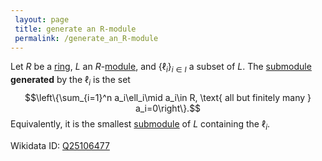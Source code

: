 ```yaml
---
 layout: page
 title: generate an R-module
 permalink: /generate_an_R-module
---
```

Let $R$ be a [ring](https://defsmath.github.io/DefsMath/ring), $L$ an $R$-[module](https://defsmath.github.io/DefsMath/module_over_a_ring), and $\{\ell_i\}_{i\in I}$ a subset of $L$. The [submodule](https://defsmath.github.io/DefsMath/submodule) **generated** by the $\ell_i$ is the set $$\left\{\sum_{i=1}^n a_i\ell_i\mid a_i\in R, \text{ all but finitely many } a_i=0\right\}.$$ Equivalently, it is the smallest [submodule](https://defsmath.github.io/DefsMath/submodule) of $L$ containing the $\ell_i$.

Wikidata ID: [Q25106477](https://www.wikidata.org/wiki/Q25106477)